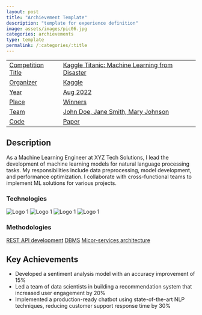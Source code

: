 ```yaml
---
layout: post
title: "Archievement Template"
description: "template for experience definition"
image: assets/images/pic06.jpg
categories: archievements
type: template
permalink: /:categories/:title
---
```


<div id="main">
	<section id="one">
        <div class="inner no-padding" >
            <div class="table-container">
            <table>
                <tr>
                    <td class="first-column"><a href="#" class="special small disable">Competition Title</a></td>
                    <td class="second-column"><a href="#" class="small disable">Kaggle Titanic: Machine Learning from Disaster</a></td>
                </tr>
                <tr>
                    <td class="first-column"><a href="#" class="special small disable">Organizer</a></td>
                    <td class="second-column"><a href="#" class="small disable">Kaggle</a></td>
                </tr>
                <tr>
                    <td class="first-column"><a href="#" class="special small disable">Year</a></td>
                    <td class="second-column"><a href="#" class="small disable">Aug 2022</a></td>
                </tr>
                <tr>
                    <td class="first-column"><a href="#" class="special small disable">Place</a></td>
                    <td class="second-column"><a href="#" class="small disable">Winners</a></td>
                </tr>
                <tr>
                    <td class="first-column"><a href="#" class="special small disable">Team</a></td>
                    <td class="second-column"><a href="#" class="small disable">John Doe, Jane Smith, Mary Johnson</a></td>
                </tr>
                <tr>
                    <td class="first-column"><a href="#" class="special small"><i class="fab fa-github"></i>Code</a></td>
                    <td class="second-column"><a href="#" class="special small"><i class="fa-solid fa-file-pdf"></i>Paper</a></td>
                </tr>
            </table>
            </div>
        </div>
    </section>
	<section id='second'>
		<div class="inner no-padding">
			<div>
				<h2>Description</h2>
				<p> As a Machine Learning Engineer at XYZ Tech Solutions, I lead the development of machine learning models for natural language processing tasks. My responsibilities include data preprocessing, model development, and performance optimization. I collaborate with cross-functional teams to implement ML solutions for various projects.</p>
			</div>
			<div class="row">
				<div class="6u 12u$(small)">
					<h3>Technologies</h3>
					<div class='logos-container'>
						<img src="{% link assets/images/logos/python.png %}" alt="Logo 1" class="logos">
						<img src="{% link assets/images/logos/django.png %}" alt="Logo 1" class="logos">
						<img src="{% link assets/images/logos/keras.png %}" alt="Logo 1" class="logos">
						<img src="{% link assets/images/logos/tensorflow.png %}" alt="Logo 1" class="logos">
					</div>
				</div>
				<div class="6u$ 12u$(small) ">
					<h3>Methodologies</h3>
					<p>
                        <a href="#" class="button small disable">REST API development</a>
                        <a href="#" class="button small disable">DBMS</a>
                        <a href="#" class="button small disable">Micor-services architecture</a>
                    </p>
				</div>
			</div>
		</div>
	</section>
	<section id='third'>
		<div class="inner no-padding">
			<div>
				<h2>Key Achievements</h2>
                <ul class='fa-ul'>
                    <li><i class="fa-li fa fa-check-square"></i>Developed a sentiment analysis model with an accuracy improvement of 15%</li>
                    <li><i class="fa-li fa fa-check-square"></i>Led a team of data scientists in building a recommendation system that increased user engagement by 20%</li>
                    <li><i class="fa-li fa fa-check-square"></i>Implemented a production-ready chatbot using state-of-the-art NLP techniques, reducing customer support response time by 30%</li>
                </ul>
			</div>
		</div>
	</section>
</div>
